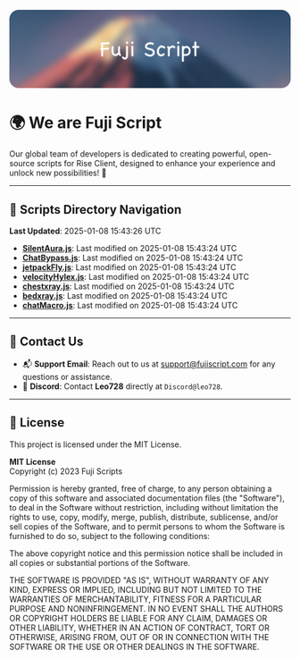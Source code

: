 ![Banner](.github/b.webp)

# 🌍 **We are Fuji Script**

Our global team of developers is dedicated to creating powerful, open-source scripts for Rise Client, designed to enhance your experience and unlock new possibilities! 🌟

---
<!-- SCRIPTS_NAVIGATION_START -->
## 📂 **Scripts Directory Navigation**

**Last Updated**: 2025-01-08 15:43:26 UTC

- **[SilentAura.js](scripts/SilentAura.js)**: Last modified on 2025-01-08 15:43:24 UTC
- **[ChatBypass.js](scripts/ChatBypass.js)**: Last modified on 2025-01-08 15:43:24 UTC
- **[jetpackFly.js](scripts/jetpackFly.js)**: Last modified on 2025-01-08 15:43:24 UTC
- **[velocityHylex.js](scripts/velocityHylex.js)**: Last modified on 2025-01-08 15:43:24 UTC
- **[chestxray.js](scripts/chestxray.js)**: Last modified on 2025-01-08 15:43:24 UTC
- **[bedxray.js](scripts/bedxray.js)**: Last modified on 2025-01-08 15:43:24 UTC
- **[chatMacro.js](scripts/chatMacro.js)**: Last modified on 2025-01-08 15:43:24 UTC

<!-- SCRIPTS_NAVIGATION_END -->

---

## 💬 **Contact Us**  
- 📬 **Support Email**: Reach out to us at [support@fujiscript.com](mailto:support@fujiscript.com) for any questions or assistance.  
- 💬 **Discord**: Contact **Leo728** directly at `Discord@leo728`.

---

## 📜 **License**

This project is licensed under the MIT License.  

**MIT License**  
Copyright (c) 2023 Fuji Scripts  

Permission is hereby granted, free of charge, to any person obtaining a copy of this software and associated documentation files (the "Software"), to deal in the Software without restriction, including without limitation the rights to use, copy, modify, merge, publish, distribute, sublicense, and/or sell copies of the Software, and to permit persons to whom the Software is furnished to do so, subject to the following conditions:  

The above copyright notice and this permission notice shall be included in all copies or substantial portions of the Software.  

THE SOFTWARE IS PROVIDED "AS IS", WITHOUT WARRANTY OF ANY KIND, EXPRESS OR IMPLIED, INCLUDING BUT NOT LIMITED TO THE WARRANTIES OF MERCHANTABILITY, FITNESS FOR A PARTICULAR PURPOSE AND NONINFRINGEMENT. IN NO EVENT SHALL THE AUTHORS OR COPYRIGHT HOLDERS BE LIABLE FOR ANY CLAIM, DAMAGES OR OTHER LIABILITY, WHETHER IN AN ACTION OF CONTRACT, TORT OR OTHERWISE, ARISING FROM, OUT OF OR IN CONNECTION WITH THE SOFTWARE OR THE USE OR OTHER DEALINGS IN THE SOFTWARE.  
